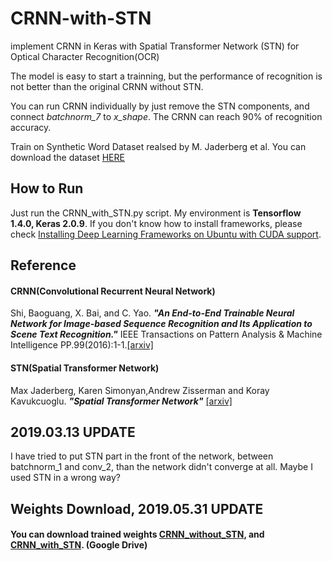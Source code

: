 # CRNN-with-STN
implement CRNN in Keras with Spatial Transformer Network (STN) for Optical Character Recognition(OCR)


The model is easy to start a trainning, but the performance of recognition is not better than the original CRNN without STN.



You can run CRNN individually by just remove the STN components, and connect *batchnorm_7* to *x_shape*. The CRNN can reach 90% of recognition accuracy.

Train on Synthetic Word Dataset realsed by M. Jaderberg et al. You can download the dataset [HERE](http://www.robots.ox.ac.uk/~vgg/data/text/#sec-synth)


## How to Run
Just run the CRNN_with_STN.py script.
My environment is **Tensorflow 1.4.0, Keras 2.0.9**. If you don't know how to install frameworks, please check [
Installing Deep Learning Frameworks on Ubuntu with CUDA support](https://www.learnopencv.com/installing-deep-learning-frameworks-on-ubuntu-with-cuda-support/).


## Reference
#### CRNN(Convolutional Recurrent Neural Network)
Shi, Baoguang, X. Bai, and C. Yao. ***"An End-to-End Trainable Neural Network for Image-based Sequence Recognition and Its Application to Scene Text Recognition."*** IEEE Transactions on Pattern Analysis & Machine Intelligence PP.99(2016):1-1.[[arxiv]](https://arxiv.org/abs/1507.05717)
#### STN(Spatial Transformer Network)
Max Jaderberg, Karen Simonyan,Andrew Zisserman and Koray Kavukcuoglu. ***"Spatial Transformer Network"*** [[arxiv]](https://arxiv.org/abs/1506.02025)

## 2019.03.13 UPDATE
I have tried to put STN part in the front of the network, between batchnorm_1 and conv_2, than the network didn't converge at all. Maybe I used STN in a wrong way?

## Weights Download, 2019.05.31 UPDATE
#### You can download trained weights [CRNN_without_STN](https://drive.google.com/file/d/13rcnDxRiDBDKgg-1mwikdc7F1SYG1y-g/view?usp=sharing), and [CRNN_with_STN](https://drive.google.com/file/d/1n1Vlsz77SBh_b2cviC464ECrRhD-GSVr/view?usp=sharing). (Google Drive)
